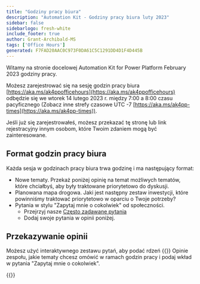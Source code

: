 ```yaml
---
title: "Godziny pracy biura"
description: "Automation Kit - Godziny pracy biura luty 2023"
sidebar: false
sidebarlogo: fresh-white
include_footer: true
author: Grant-Archibald-MS
tags: ['Office Hours']
generated: F7FAD20AAC0C973F0DA61C5C1291DD4D1F4D445B
---
```


Witamy na stronie docelowej Automation Kit for Power Platform February 2023 godziny pracy.

Możesz zarejestrować się na sesję godzin pracy biura [https://aka.ms/ak4ppofficehours](https://aka.ms/ak4ppofficehours) odbędzie się we wtorek 14 lutego 2023 r. między 7:00 a 8:00 czasu pacyficznego (Zobacz inne strefy czasowe UTC -7 [https://aka.ms/ak4pp-times](https://aka.ms/ak4pp-times)).

Jeśli już się zarejestrowałeś, możesz przekazać tę stronę lub link rejestracyjny innym osobom, które Twoim zdaniem mogą być zainteresowane.

## Format godzin pracy biura

Każda sesja w godzinach pracy biura trwa godzinę i ma następujący format:

- Nowe tematy. Przekaż poniżej opinię na temat możliwych tematów, które chciałbyś, aby były traktowane priorytetowo do dyskusji.
- Planowana mapa drogowa. Jaki jest następny zestaw inwestycji, które powinniśmy traktować priorytetowo w oparciu o Twoje potrzeby?
- Pytania w stylu "Zapytaj mnie o cokolwiek" od społeczności.
    - Przejrzyj nasze [Często zadawane pytania](/pl/frequently-asked-questions)
    - Dodaj swoje pytania w opinii poniżej.

## Przekazywanie opinii

Możesz użyć interaktywnego zestawu pytań, aby podać rdzeń {{<product-name>}} Opinie zespołu, jakie tematy chcesz omówić w ramach godzin pracy i podaj wkład w pytania "Zapytaj mnie o cokolwiek".

{{<questions name="/content/pl/office-hours/november-2022.json" completed="Dziękujemy za wypełnienie opinii" showNavigationButtons="false" locale="pl">}}
